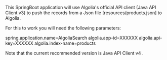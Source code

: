 This SpringBoot application will use Algolia's official API client (Java API Client v3) to push the records from a Json file [resources/products.json] to Algolia.

For this to work you will need the following parameters:

spring.application.name=AlgoliaSearch 
algolia.app-id=XXXXXX 
algolia.api-key=XXXXXX 
algolia.index-name=products

Note that the current recommended version is Java API Client v4 .

